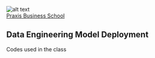 ![alt text](https://4.bp.blogspot.com/-gbL5nZDkpFQ/XScFYwoTEII/AAAAAAAAAGY/CcVb_HDLwvs2Brv5T4vSsUcz7O4r2Q79ACK4BGAYYCw/s1600/kk3-header00-beta.png)<br>
[Praxis Business School](https://praxis.ac.in)<br>
## Data Engineering Model Deployment

Codes used in the class
